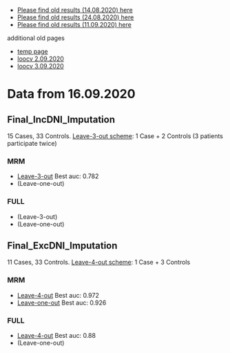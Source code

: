 * [Please find old results (14.08.2020) here](old14082020.md)
* [Please find old results (24.08.2020) here](old24082020.md)
* [Please find old results (11.09.2020) here](old11092020.md)

 additional old pages
* [temp page](temp.md)
* [loocv 2.09.2020](loocv.md)
* [loocv 3.09.2020](loocv3092020.md)

# Data from 16.09.2020

## Final_IncDNI_Imputation 
15 Cases, 33 Controls. [Leave-3-out scheme](/16092020/Final_IncDNI_Imputation_splits.png): 1 Case + 2 Controls (3 patients participate twice)
### MRM
* [Leave-3-out](/16092020/Final_IncDNI_Imputation_MRM_L3OCV.png) Best auc: 0.782
* (Leave-one-out)

### FULL
* (Leave-3-out)
* (Leave-one-out)

## Final_ExcDNI_Imputation 
11 Cases, 33 Controls. [Leave-4-out scheme](/16092020/Final_ExcDNI_Imputation_splits.png): 1 Case + 3 Controls 
### MRM
* [Leave-4-out](/16092020/Final_ExcDNI_Imputation_MRM_L4OCV.png) Best auc: 0.972
* [Leave-one-out](/16092020/Final_ExcDNI_Imputation_MRM_LOOCV.png) Best auc: 0.926

### FULL

* [Leave-4-out](/16092020/Final_ExcDNI_Imputation_full_FULL_L4OCV.png) Best auc: 0.88
* (Leave-one-out)

